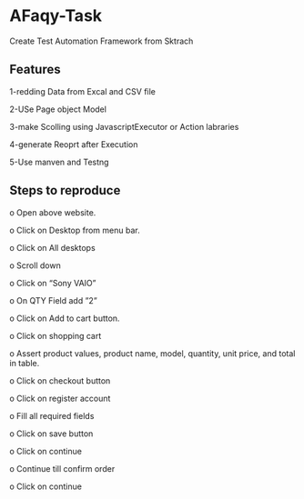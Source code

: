 # AFaqy-Task

Create Test Automation Framework from Sktrach 

Features
---------

1-redding Data from Excal and CSV file

2-USe Page object Model

3-make Scolling using JavascriptExecutor or Action labraries

4-generate Reoprt after Execution

5-Use manven and Testng

Steps to reproduce
------------------
o	Open above website. 

o	Click on Desktop from menu bar.

o	Click on All desktops 

o	Scroll down 

o	Click on “Sony VAIO”

o	On QTY Field add ”2”

o	Click on Add to cart button.  

o	Click on shopping cart 

o	Assert product values, product name, model, quantity, unit price, and total in table.

o	 Click on checkout button 

o	Click on register account 

o	 Fill all required fields 

o	Click on save button 

o	Click on continue 

o	Continue till confirm order

o	Click on continue 



